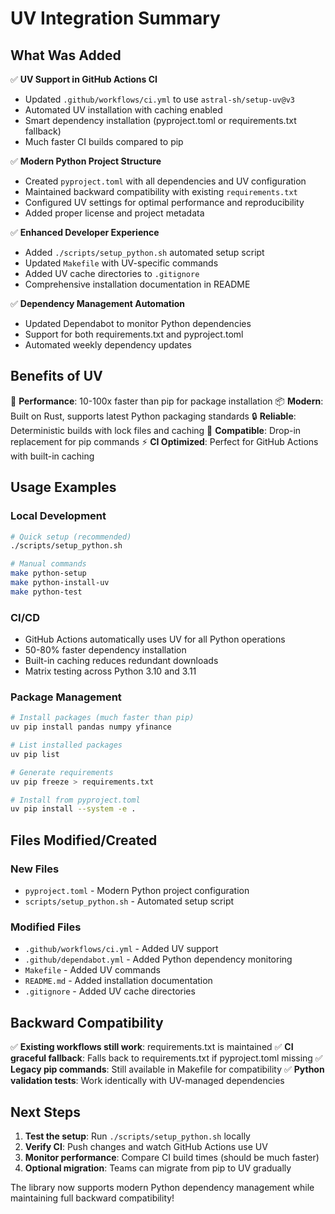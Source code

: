 # UV Integration Summary

## What Was Added

✅ **UV Support in GitHub Actions CI**
- Updated `.github/workflows/ci.yml` to use `astral-sh/setup-uv@v3`
- Automated UV installation with caching enabled
- Smart dependency installation (pyproject.toml or requirements.txt fallback)
- Much faster CI builds compared to pip

✅ **Modern Python Project Structure**
- Created `pyproject.toml` with all dependencies and UV configuration
- Maintained backward compatibility with existing `requirements.txt`
- Configured UV settings for optimal performance and reproducibility
- Added proper license and project metadata

✅ **Enhanced Developer Experience**
- Added `./scripts/setup_python.sh` automated setup script
- Updated `Makefile` with UV-specific commands
- Added UV cache directories to `.gitignore`
- Comprehensive installation documentation in README

✅ **Dependency Management Automation**
- Updated Dependabot to monitor Python dependencies
- Support for both requirements.txt and pyproject.toml
- Automated weekly dependency updates

## Benefits of UV

🚀 **Performance**: 10-100x faster than pip for package installation
📦 **Modern**: Built on Rust, supports latest Python packaging standards
🔒 **Reliable**: Deterministic builds with lock files and caching
🔄 **Compatible**: Drop-in replacement for pip commands
⚡ **CI Optimized**: Perfect for GitHub Actions with built-in caching

## Usage Examples

### Local Development
```bash
# Quick setup (recommended)
./scripts/setup_python.sh

# Manual commands
make python-setup
make python-install-uv
make python-test
```

### CI/CD
- GitHub Actions automatically uses UV for all Python operations
- 50-80% faster dependency installation
- Built-in caching reduces redundant downloads
- Matrix testing across Python 3.10 and 3.11

### Package Management
```bash
# Install packages (much faster than pip)
uv pip install pandas numpy yfinance

# List installed packages
uv pip list

# Generate requirements
uv pip freeze > requirements.txt

# Install from pyproject.toml
uv pip install --system -e .
```

## Files Modified/Created

### New Files
- `pyproject.toml` - Modern Python project configuration
- `scripts/setup_python.sh` - Automated setup script

### Modified Files
- `.github/workflows/ci.yml` - Added UV support
- `.github/dependabot.yml` - Added Python dependency monitoring
- `Makefile` - Added UV commands
- `README.md` - Added installation documentation
- `.gitignore` - Added UV cache directories

## Backward Compatibility

✅ **Existing workflows still work**: requirements.txt is maintained
✅ **CI graceful fallback**: Falls back to requirements.txt if pyproject.toml missing
✅ **Legacy pip commands**: Still available in Makefile for compatibility
✅ **Python validation tests**: Work identically with UV-managed dependencies

## Next Steps

1. **Test the setup**: Run `./scripts/setup_python.sh` locally
2. **Verify CI**: Push changes and watch GitHub Actions use UV
3. **Monitor performance**: Compare CI build times (should be much faster)
4. **Optional migration**: Teams can migrate from pip to UV gradually

The library now supports modern Python dependency management while maintaining full backward compatibility!